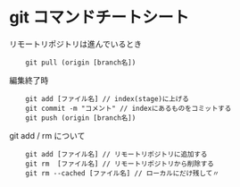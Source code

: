 # git コマンドチートシート

リモートリポジトリは進んでいるとき
```
    git pull (origin [branch名])
```

編集終了時
```
    git add [ファイル名] // index(stage)に上げる
    git commit -m "コメント" // indexにあるものをコミットする
    git push (origin [branch名])
```

git add / rm について
```
    git add [ファイル名] // リモートリポジトリに追加する
    git rm  [ファイル名] // リモートリポジトリから削除する
    git rm --cached [ファイル名] // ローカルにだけ残して〃
```
